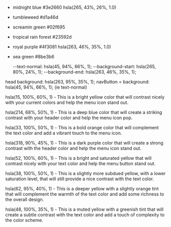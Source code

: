 - midnight blue #3e2660 hsla(265, 43%, 26%, 1.0)
- tumbleweed #d1a46d

- screamin green #02f695
- tropical rain forest #23592d

- royal purple #4f3081 hsla(263, 46%, 35%, 1.0)
- sea green #8be3b6

  --text-normal: hsla(45, 94%, 66%, 1);
  --background-start: hsla(265, 80%, 24%, 1);
  --background-end: hsla(263, 46%, 35%, 1);

head background: hsla(263, 95%, 35%, 1);
navButton = background: hsla(45, 94%, 66%, 1); (ie text-normal)

hsla(15, 100%, 60%, 1) - This is a bright yellow color that will contrast nicely with your current colors and help the menu icon stand out.

hsla(214, 68%, 50%, 1) - This is a deep blue color that will create a striking contrast with your header color and help the menu icon pop.

hsla(33, 100%, 50%, 1) - This is a bold orange color that will complement the text color and add a vibrant touch to the menu icon.

hsla(318, 90%, 45%, 1) - This is a dark purple color that will create a strong contrast with the header color and help the menu icon stand out.

hsla(52, 100%, 60%, 1) - This is a bright and saturated yellow that will contrast nicely with your text color and help the menu button stand out.

hsla(38, 100%, 50%, 1) - This is a slightly more subdued yellow, with a lower saturation level, that will still provide a nice contrast with the text color.

hsla(62, 95%, 40%, 1) - This is a deeper yellow with a slightly orange tint that will complement the warmth of the text color and add some richness to the overall design.

hsla(48, 100%, 35%, 1) - This is a muted yellow with a greenish tint that will create a subtle contrast with the text color and add a touch of complexity to the color scheme.
